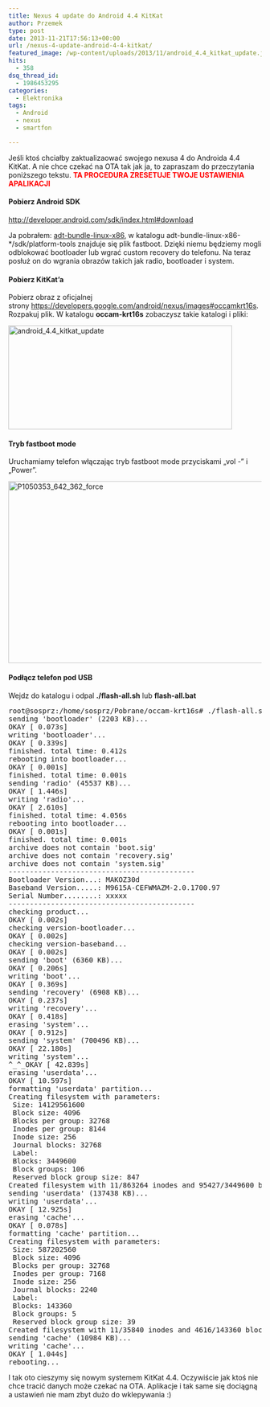 ```yaml
---
title: Nexus 4 update do Android 4.4 KitKat
author: Przemek
type: post
date: 2013-11-21T17:56:13+00:00
url: /nexus-4-update-android-4-4-kitkat/
featured_image: /wp-content/uploads/2013/11/android_4.4_kitkat_update.jpg
hits:
  - 358
dsq_thread_id:
  - 1986453295
categories:
  - Elektronika
tags:
  - Android
  - nexus
  - smartfon

---
```

Jeśli ktoś chciałby zaktualizaować swojego nexusa 4 do Androida 4.4 KitKat. A nie chce czekać na OTA tak jak ja, to zapraszam do przeczytania poniższego tekstu. <span style="color: #ff0000;"><strong>TA PROCEDURA ZRESETUJE TWOJE USTAWIENIA APALIKACJI</strong></span>

<!--more-->

#### Pobierz Android SDK

<http://developer.android.com/sdk/index.html#download>

Ja pobrałem: <a href="http://dl.google.com/android/adt/adt-bundle-linux-x86-20131030.zip" target="_blank">adt-bundle-linux-x86</a>, w katalogu adt-bundle-linux-x86-*/sdk/platform-tools znajduje się plik fastboot. Dzięki niemu będziemy mogli odblokować bootloader lub wgrać custom recovery do telefonu. Na teraz posłuż on do wgrania obrazów takich jak radio, bootloader i system.

#### Pobierz KitKat&#8217;a

Pobierz obraz z oficjalnej strony <a href="https://developers.google.com/android/nexus/images#occamkrt16s" target="_blank">https://developers.google.com/android/nexus/images#occamkrt16s</a>. Rozpakuj plik. W katalogu **occam-krt16s** zobaczysz takie katalogi i pliki:

[<img class="aligncenter size-full wp-image-5373" alt="android_4.4_kitkat_update" src="http://techfreak.pl/wp-content/uploads/2013/11/android_4.4_kitkat_update.jpg" width="445" height="207" />][1]

#### Tryb fastboot mode

Uruchamiamy telefon włączając tryb fastboot mode przyciskami „vol -” i „Power”.

[<img class="aligncenter size-full wp-image-2858" alt="P1050353_642_362_force" src="http://techfreak.pl/wp-content/uploads/2013/04/P1050353_642_362_force.jpg" width="642" height="362" />][2]

#### Podłącz telefon pod USB

Wejdz do katalogu i odpal **./flash-all.sh** lub **flash-all.bat**

<pre>root@sosprz:/home/sosprz/Pobrane/occam-krt16s# ./flash-all.sh 
sending 'bootloader' (2203 KB)...
OKAY [ 0.073s]
writing 'bootloader'...
OKAY [ 0.339s]
finished. total time: 0.412s
rebooting into bootloader...
OKAY [ 0.001s]
finished. total time: 0.001s
sending 'radio' (45537 KB)...
OKAY [ 1.446s]
writing 'radio'...
OKAY [ 2.610s]
finished. total time: 4.056s
rebooting into bootloader...
OKAY [ 0.001s]
finished. total time: 0.001s
archive does not contain 'boot.sig'
archive does not contain 'recovery.sig'
archive does not contain 'system.sig'
--------------------------------------------
Bootloader Version...: MAKOZ30d
Baseband Version.....: M9615A-CEFWMAZM-2.0.1700.97
Serial Number........: xxxxx
--------------------------------------------
checking product...
OKAY [ 0.002s]
checking version-bootloader...
OKAY [ 0.002s]
checking version-baseband...
OKAY [ 0.002s]
sending 'boot' (6360 KB)...
OKAY [ 0.206s]
writing 'boot'...
OKAY [ 0.369s]
sending 'recovery' (6908 KB)...
OKAY [ 0.237s]
writing 'recovery'...
OKAY [ 0.418s]
erasing 'system'...
OKAY [ 0.912s]
sending 'system' (700496 KB)...
OKAY [ 22.180s]
writing 'system'...
^_^_OKAY [ 42.839s]
erasing 'userdata'...
OKAY [ 10.597s]
formatting 'userdata' partition...
Creating filesystem with parameters:
 Size: 14129561600
 Block size: 4096
 Blocks per group: 32768
 Inodes per group: 8144
 Inode size: 256
 Journal blocks: 32768
 Label: 
 Blocks: 3449600
 Block groups: 106
 Reserved block group size: 847
Created filesystem with 11/863264 inodes and 95427/3449600 blocks
sending 'userdata' (137438 KB)...
writing 'userdata'...
OKAY [ 12.925s]
erasing 'cache'...
OKAY [ 0.078s]
formatting 'cache' partition...
Creating filesystem with parameters:
 Size: 587202560
 Block size: 4096
 Blocks per group: 32768
 Inodes per group: 7168
 Inode size: 256
 Journal blocks: 2240
 Label: 
 Blocks: 143360
 Block groups: 5
 Reserved block group size: 39
Created filesystem with 11/35840 inodes and 4616/143360 blocks
sending 'cache' (10984 KB)...
writing 'cache'...
OKAY [ 1.044s]
rebooting...</pre>

I tak oto cieszymy się nowym systemem KitKat 4.4. Oczywiście jak ktoś nie chce tracić danych może czekać na OTA. Aplikacje i tak same się dociągną a ustawień nie mam zbyt dużo do wklepywania :)

 [1]: http://techfreak.pl/wp-content/uploads/2013/11/android_4.4_kitkat_update.jpg
 [2]: http://techfreak.pl/wp-content/uploads/2013/04/P1050353_642_362_force.jpg